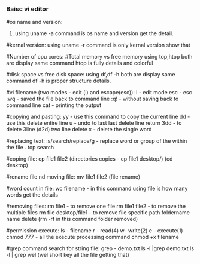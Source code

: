 <h3>Baisc vi editor</h3>

#os name and version:
1. using uname -a command is os name and version get the detail.

#kernal version:
using uname -r command is only kernal version show that

#Number of cpu cores:
#Total memory vs free memory
using top,htop both are display same command
htop is fully details and colorful

#disk space vs free disk space:
using df,df -h both are display same command
df -h is proper structure details.

#vi filename (two modes - edit (i) and escape(esc)):
i - edit mode esc - esc
:wq - saved the file back to command line
:q! - without saving back to command line
cat - printing the output

#copying and pasting:
yy - use this command to copy the current line
dd - use this delete entire line
u - undo to last  last delete line return
3dd - to delete 3line (d2d) two line delete
x - delete the single word

#replacing text:
:s/search/replace/g - replace word or group of the within the file . top search

#coping file:
cp file1 file2 (directories copies - cp file1 desktop/) (cd desktop)

#rename file nd moving file:
mv file1 file2 (file rename)

#word count in file:
wc filename - in this command using file is how many words get the details

#removing files:
rm file1 - to remove one file
rm file1 file2 - to remove the multiple files 
rm file desktop/file1  - to remove file specific path foldername name delete (rm -rf in this command folder removed)

#permission execute:
ls - filename
r - read(4) 
w- write(2)
e - execute(1)
 chmod 777 - all the execute processing command chmod +x filename

#grep command search for string file:
grep - demo.txt
ls -l |grep demo.txt
ls -l | grep wel (wel short key all the file getting that)
